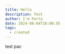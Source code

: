 ```yaml
---
title: Hello
description: Test
author: I'm Parta
date: 2024-08-04T16:00:55
tags:
  - created
---
```

test pac
